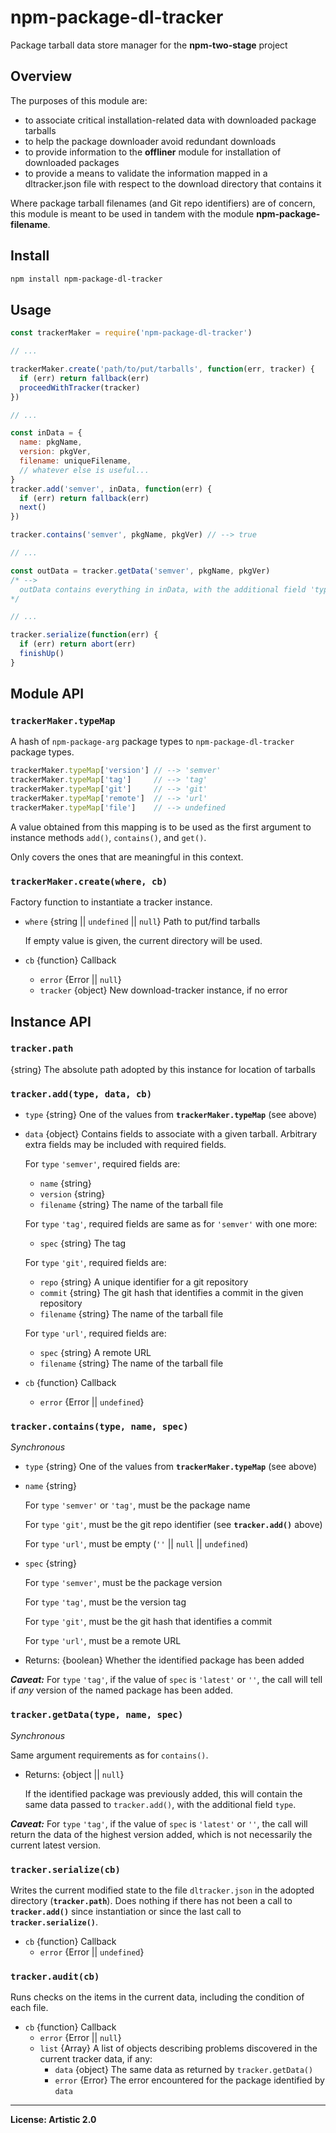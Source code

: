# npm-package-dl-tracker
Package tarball data store manager for the **npm-two-stage** project

## Overview
The  purposes of this module are:
* to associate critical installation-related data with downloaded package tarballs
* to help the package downloader avoid redundant downloads 
* to provide information to the **offliner** module for installation of downloaded packages
* to provide a means to validate the information mapped in a dltracker.json file with respect to the download directory that contains it

Where package tarball filenames (and Git repo identifiers) are of concern, this module is meant to be used in tandem with the module **npm-package-filename**.


## Install

```bash
npm install npm-package-dl-tracker
````


## Usage

```js
const trackerMaker = require('npm-package-dl-tracker')

// ...

trackerMaker.create('path/to/put/tarballs', function(err, tracker) {
  if (err) return fallback(err)
  proceedWithTracker(tracker)
})

// ...

const inData = {
  name: pkgName,
  version: pkgVer,
  filename: uniqueFilename,
  // whatever else is useful...
}
tracker.add('semver', inData, function(err) {
  if (err) return fallback(err)
  next()
})

tracker.contains('semver', pkgName, pkgVer) // --> true

// ...

const outData = tracker.getData('semver', pkgName, pkgVer)
/* -->
  outData contains everything in inData, with the additional field 'type'
*/

// ...

tracker.serialize(function(err) {
  if (err) return abort(err)
  finishUp()
}
```


## Module API

### `trackerMaker.typeMap`
A hash of `npm-package-arg` package types to `npm-package-dl-tracker` package types.
```js
trackerMaker.typeMap['version'] // --> 'semver'
trackerMaker.typeMap['tag']     // --> 'tag'
trackerMaker.typeMap['git']     // --> 'git'
trackerMaker.typeMap['remote']  // --> 'url'
trackerMaker.typeMap['file']    // --> undefined
```

A value obtained from this mapping is to be used as the first argument to instance methods `add()`, `contains()`, and `get()`.

Only covers the ones that are meaningful in this context.

### `trackerMaker.create(where, cb)`
Factory function to instantiate a tracker instance.
* `where` {string || `undefined` || `null`} Path to put/find tarballs

  If empty value is given, the current directory will be used.

* `cb` {function} Callback
  * `error` {Error || `null`}
  * `tracker` {object} New download-tracker instance, if no error

## Instance API

### `tracker.path`
{string} The absolute path adopted by this instance for location of tarballs

### `tracker.add(type, data, cb)`
* `type` {string} One of the values from **`trackerMaker.typeMap`** (see above)
* `data` {object} Contains fields to associate with a given tarball.
  Arbitrary extra fields may be included with required fields.

  For `type` `'semver'`, required fields are:
  * `name` {string}
  * `version` {string}
  * `filename` {string} The name of the tarball file

  For `type` `'tag'`, required fields are same as for `'semver'` with one more:
  * `spec` {string} The tag

  For `type` `'git'`, required fields are:
  * `repo` {string} A unique identifier for a git repository
  * `commit` {string} The git hash that identifies a commit in the given repository
  * `filename` {string} The name of the tarball file

  For `type` `'url'`, required fields are:
  * `spec` {string} A remote URL
  * `filename` {string} The name of the tarball file

* `cb` {function} Callback
  * `error` {Error || `undefined`}

### `tracker.contains(type, name, spec)`
*Synchronous*
* `type` {string} One of the values from **`trackerMaker.typeMap`** (see above)
* `name` {string}

  For `type` `'semver'` or `'tag'`, must be the package name

  For `type` `'git'`, must be the git repo identifier (see **`tracker.add()`** above)

  For `type` `'url'`, must be empty (`''` || `null` || `undefined`)

* `spec` {string}

  For `type` `'semver'`, must be the package version

  For `type` `'tag'`, must be the version tag

  For `type` `'git'`, must be the git hash that identifies a commit

  For `type` `'url'`, must be a remote URL

* Returns: {boolean} Whether the identified package has been added

***Caveat:*** For `type` `'tag'`, if the value of `spec` is `'latest'` or `''`, the call will tell if *any* version of the named package has been added.

### `tracker.getData(type, name, spec)`
*Synchronous*

Same argument requirements as for `contains()`.
* Returns: {object || `null`}

  If the identified package was previously added, this will contain the same data passed to `tracker.add()`, with the additional field `type`.

***Caveat:*** For `type` `'tag'`, if the value of `spec` is `'latest'` or `''`, the call will return the data of the highest version added, which is not necessarily the current latest version.

### `tracker.serialize(cb)`
Writes the current modified state to the file `dltracker.json` in the adopted directory (**`tracker.path`**).
Does nothing if there has not been a call to **`tracker.add()`** since instantiation or since the last call to **`tracker.serialize()`**.
* `cb` {function} Callback
  * `error` {Error || `undefined`}

### `tracker.audit(cb)`
Runs checks on the items in the current data, including the condition of each file.
* `cb` {function} Callback
  * `error` {Error || `null`}
  * `list` {Array} A list of objects describing problems discovered in the current tracker data, if any:
    * `data` {object} The same data as returned by `tracker.getData()`
    * `error` {Error} The error encountered for the package identified by `data`

------

**License: Artistic 2.0**
